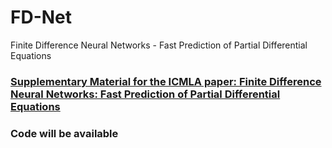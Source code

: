 # FD-Net
Finite Difference Neural Networks - Fast Prediction of Partial Differential Equations

### [Supplementary Material for the ICMLA paper: Finite Difference Neural Networks: Fast Prediction of Partial Differential Equations](supp_icmla_fdnet)

### Code will be available
